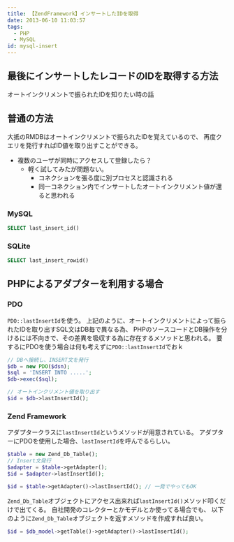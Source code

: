 ```yaml
---
title: 【ZendFramework】インサートしたIDを取得
date: 2013-06-10 11:03:57
tags:
  - PHP
  - MySQL
id: mysql-insert
---
```


## 最後にインサートしたレコードのIDを取得する方法
オートインクリメントで振られたIDを知りたい時の話

## 普通の方法
大抵のRMDBはオートインクリメントで振られたIDを覚えているので、
再度クエリを発行すればID値を取り出すことができる。

- 複数のユーザが同時にアクセスして登録したら？
  - 軽く試してみたが問題ない。
    - コネクションを張る度に別プロセスと認識される
    - 同一コネクション内でインサートしたオートインクリメント値が還ると思われる

### MySQL
```SQL
SELECT last_insert_id()
```

### SQLite
```SQL
SELECT last_insert_rowid()
```

<!-- more -->

## PHPによるアダプターを利用する場合

### PDO
`PDO::lastInsertId`を使う。
上記のように、オートインクリメントによって振られたIDを取り出すSQL文はDB毎で異なる為、
PHPのソースコードとDB操作を分けるには不向きで、その差異を吸収する為に存在するメソッドと思われる。
要するにPDOを使う場合は何も考えずに`PDO::lastInsertId`でおｋ

```PHP
// DBへ接続し、INSERT文を発行
$db = new PDO($dsn);
$sql = 'INSERT INTO .....';
$db->exec($sql);

// オートインクリメント値を取り出す
$id = $db->lastInsertId();
```

### Zend Framework
アダプタークラスに`lastInsertId`というメソッドが用意されている。
アダプターにPDOを使用した場合、`lastInsertId`を呼んでるらしい。
```PHP
$table = new Zend_Db_Table();
// Insert文発行
$adapter = $table->getAdapter();
$id = $adapter->lastInsertId();

$id = $table->getAdapter()->lastInsertId(); // 一発でやってもOK
```

`Zend_Db_Table`オブジェクトにアクセス出来れば`lastInsertId()`メソッド叩くだけで出てくる。
自社開発のコレクターとかモデルとか使ってる場合でも、
以下のように`Zend_Db_Table`オブジェクトを返すメソッドを作成すれば良い。

```PHP
$id = $db_model->getTable()->getAdapter()->lastInsertId();
```

